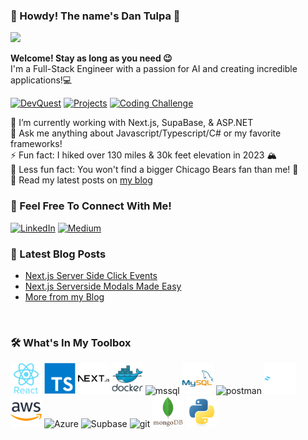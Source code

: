 <h3 align="left">👋 Howdy! The name's Dan Tulpa 👋</h3>

<p align="left">
  <a href="https://dantulpa.pro/">
    <img src="https://media.giphy.com/media/RpfIXomvjCh8I/giphy.gif" width="50%">
  </a>
</p>


<p align="left">
  <strong>Welcome! Stay as long as you need 😉</strong><br>
  I'm a Full-Stack Engineer with a passion for AI and creating incredible applications!💻
</p>


<p align="left">
  <a href="https://devquestcareers.com/"><img src="https://img.shields.io/badge/-Current WIP: DevQuest-FF69B4?style=for-the-badge&logo=https://devquestcareers.com/assets/dq-logo-transparent.png" alt="DevQuest"></a>
  <a href="https://dantulpa.pro/#project"><img src="https://img.shields.io/badge/-Projects-7B68EE?style=for-the-badge&logo=ReadTheDocs&logoColor=white" alt="Projects"></a>
  <a href="https://strong-toffee-cf38d8.netlify.app/challenge/advanced"><img src="https://img.shields.io/badge/-Coding%20Challenge-DA70D6?style=for-the-badge&logo=CodersRank&logoColor=white" alt="Coding Challenge"></a>
</p>


<p align="left">
  🌱 I’m currently working with Next.js, SupaBase, & ASP.NET<br>
  💬 Ask me anything about Javascript/Typescript/C# or my favorite frameworks!<br>
  ⚡ Fun fact: I hiked over 130 miles & 30k feet elevation in 2023 🏔️<br>
  🏈 Less fun fact: You won't find a bigger Chicago Bears fan than me! 🐻<br>
  📘 Read my latest posts on <a href="https://devquestcareers.com/blog">my blog</a><br>
</p>


### 🔗 Feel Free To Connect With Me!

<p align="left">
  <a href="https://www.linkedin.com/in/daniel-tulpa/"><img src="https://img.shields.io/badge/Connect_with_me-0A66C2?style=flat-square&logo=linkedin" alt="LinkedIn" height="30"></a>
  <a href="https://medium.com/@dtulpa16"><img  src="https://img.shields.io/badge/Follow_me-12100E?style=flat-square&logo=medium" alt="Medium" height="30"></a>
</p>


### 📝 Latest Blog Posts

- [Next.js Server Side Click Events](https://medium.com/@dtulpa16/next-js-server-side-click-events-2ccb39cf602c)
- [Next.js Serverside Modals Made Easy](https://medium.com/@dtulpa16/next-js-modals-made-easy-7bdce15b2a5e)
- [More from my Blog](https://devquestcareers.com/blog)
<br/>

### 🛠️ What's In My Toolbox

<p align="left">
<img src="https://raw.githubusercontent.com/devicons/devicon/master/icons/react/react-original-wordmark.svg" alt="React" width="50" height="50">
<img src="https://raw.githubusercontent.com/devicons/devicon/master/icons/typescript/typescript-original.svg" alt="TypeScript" width="50" height="50">
<img src="https://raw.githubusercontent.com/devicons/devicon/master/icons/nextjs/nextjs-original-wordmark.svg" alt="Next.js" width="50" height="50">
<img
      src="https://raw.githubusercontent.com/devicons/devicon/master/icons/docker/docker-original-wordmark.svg"
      alt="docker"
      width="50"
      height="50"
    />
  <img
      src="https://www.svgrepo.com/show/303229/microsoft-sql-server-logo.svg"
      alt="mssql"
      width="50"
      height="50"
    />
  <img
      src="https://raw.githubusercontent.com/devicons/devicon/master/icons/mysql/mysql-original-wordmark.svg"
      alt="mysql"
      width="50"
      height="50"
    />
   <img
      src="https://www.vectorlogo.zone/logos/getpostman/getpostman-icon.svg"
      alt="postman"
      width="50"
      height="50"
    />
<img src="https://raw.githubusercontent.com/devicons/devicon/master/icons/tailwindcss/tailwindcss-original-wordmark.svg" alt="Tailwind CSS" width="50" height="50">
<img src="https://raw.githubusercontent.com/devicons/devicon/master/icons/amazonwebservices/amazonwebservices-original-wordmark.svg" alt="AWS" width="50" height="50">
<img src="https://www.vectorlogo.zone/logos/microsoft_azure/microsoft_azure-icon.svg" alt="Azure" width="50" height="50">
  <img 
    src="https://external-content.duckduckgo.com/iu/?u=https%3A%2F%2Fwww.supaform.io%2Fassets%2Fsupabase-logo-0aae2d74c5fef155747768b6ae729c0d9885aab0296ff462b7580d9a41959906.png&f=1&nofb=1&ipt=5a0684b3c45ab4e22f6bfa28a538a0bd03f595a98df482463eede5f60d2cb7e9&ipo=images" alt="Supbase"
      width="50"
      height="50"
    />
  <img
      src="https://www.vectorlogo.zone/logos/git-scm/git-scm-icon.svg"
      alt="git"
      width="50"
      height="50"
    />
  <img
      src="https://raw.githubusercontent.com/devicons/devicon/master/icons/mongodb/mongodb-original-wordmark.svg"
      alt="mongodb"
      width="50"
      height="50"
    />
  <img
      src="https://raw.githubusercontent.com/devicons/devicon/master/icons/python/python-original.svg"
      alt="python"
      width="50"
      height="50"
    />
</p>
